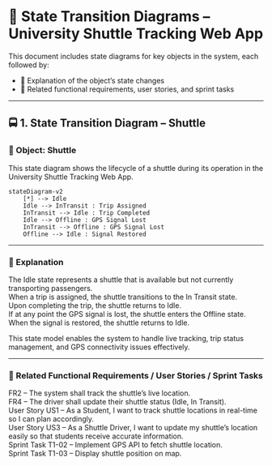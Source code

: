 
# 🚦 State Transition Diagrams – University Shuttle Tracking Web App

This document includes state diagrams for key objects in the system, each followed by:

- 📝 Explanation of the object’s state changes  
- 🔗 Related functional requirements, user stories, and sprint tasks

---

## 🚍 1. State Transition Diagram – Shuttle

### 🎯 Object: Shuttle

This state diagram shows the lifecycle of a shuttle during its operation in the University Shuttle Tracking Web App.

```mermaid
stateDiagram-v2
    [*] --> Idle
    Idle --> InTransit : Trip Assigned
    InTransit --> Idle : Trip Completed
    Idle --> Offline : GPS Signal Lost
    InTransit --> Offline : GPS Signal Lost
    Offline --> Idle : Signal Restored
```

---

### 📝 Explanation

The Idle state represents a shuttle that is available but not currently transporting passengers.  
When a trip is assigned, the shuttle transitions to the In Transit state.  
Upon completing the trip, the shuttle returns to Idle.  
If at any point the GPS signal is lost, the shuttle enters the Offline state.  
When the signal is restored, the shuttle returns to Idle.  

This state model enables the system to handle live tracking, trip status management, and GPS connectivity issues effectively.

---

### 🔗 Related Functional Requirements / User Stories / Sprint Tasks

FR2 – The system shall track the shuttle’s live location.  
FR4 – The driver shall update their shuttle status (Idle, In Transit).  
User Story US1 – As a Student, I want to track shuttle locations in real-time so I can plan accordingly.  
User Story US3 – As a Shuttle Driver, I want to update my shuttle’s location easily so that students receive accurate information.  
Sprint Task T1-02 – Implement GPS API to fetch shuttle location.  
Sprint Task T1-03 – Display shuttle position on map.

